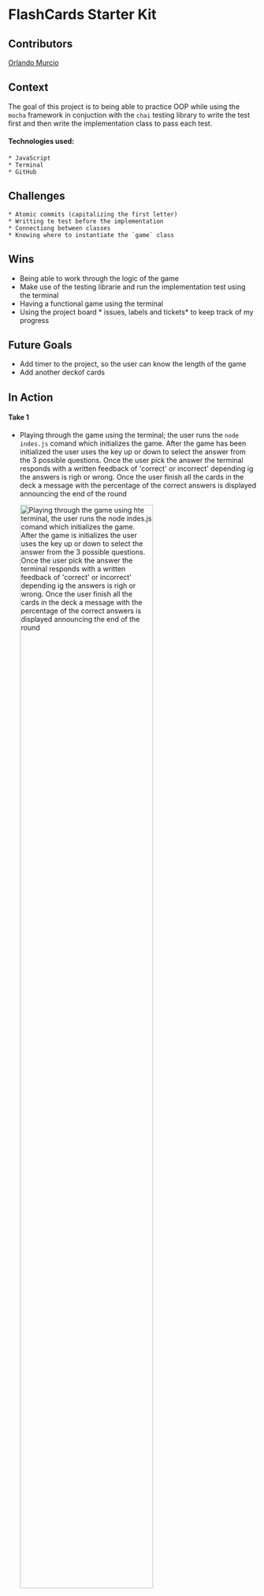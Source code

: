 # FlashCards Starter Kit

## Contributors

  [Orlando Murcio](https://www.github.com/atos20)

## Context

The goal of this project is to being able to practice OOP while using the `mocha` framework in conjuction with the `chai` testing library to write the test first and then write the implementation class to pass each test.

#### Technologies used:

    * JavaScript
    * Terminal
    * GitHub

## Challenges

    * Atomic commits (capitalizing the first letter)
    * Writting te test before the implementation
    * Connectiong between classes
    * Knowing where to instantiate the `game` class


## Wins
- Being able to work through the logic of the game
- Make use of the testing librarie and run the implementation test using the terminal
- Having a functional game using the terminal
- Using the project board * issues, labels and tickets* to keep track of my progress

## Future Goals

  * Add timer to the project, so the user can know the length of the game
  * Add another deckof cards

## In Action

  #### Take 1

* Playing through the game using the terminal; the user runs the `node indes.js` comand which initializes the game. After the game has been initialized the user uses the key up or down to select the answer from the 3 possible questions. Once the user pick the answer the terminal responds with a written feedback of 'correct' or incorrect' depending ig the answers is righ or wrong. Once the user finish all the cards in the deck a message with the percentage of the correct answers is displayed announcing the end of the round

  <img src="https://media.giphy.com/media/L13aZALsp8KdB8Wvlz/giphy.gif" alt="Playing through the game using hte terminal, the user runs the node indes.js comand which initializes the game. After the game is initializes the user uses the key up or down to select the answer from the 3 possible questions. Once the user pick the answer the terminal responds with a written feedback of 'correct' or incorrect' depending ig the answers is righ or wrong. Once the user finish all the cards in the deck a message with the percentage of the correct answers is displayed announcing the end of the round" height=auto width=75%/>


## Project directions

[FlashCards specifications](https://frontend.turing.io/projects/flash-cards.html)


### Contribute to the project
If you want to contribute

>   - clone the repository to your computer `git clone <URL>`
>   - cd into the repository `cd <repo-name>`
>   - create a new branch with `git checkout -b <new branch name>`
>   - open your text editor and add or remove functionalities to the site.
>   - `git add` and `git commit -m "<your commit meessage>"` to save the changes to your local repository
>   - `git push` your changes
>   - create a new pull request!

### Project Managers

[???](https://github.com/)
## Fork This Repo

On the top right corner of this page, click the **Fork** button.

## Setup

Clone down the forked repo (from your GitHub). Since you don't want to name your project "flashcards-starter", you can use an optional argument when you run `git clone` (you replace the `[...]` with the terminal command arguments):

```bash
git clone [remote-address] [what you want to name the repo]
```

Once you have cloned the repo, change into the directory and install the library dependencies. Run:

```bash
npm install
```

To verify that it is setup correctly, run `npm test` in your terminal. You should have 5 pending tests in your `Card` test file that show up.

Running `node index.js` from the root of your project should result in the following message being displayed in your terminal: 

```bash
Node server running on port 3000

```
## Where to Add Your Code

### JavaScript

**Create all of your feature code files in the `src` directory.**

We will be using the `module.exports` and `require` syntax to share code across files.

## How to View Your Code in Action

Once you are working through Iteration 3, you will want to start your server to test your functionality.
In the terminal, run:

```bash
node index.js
```
